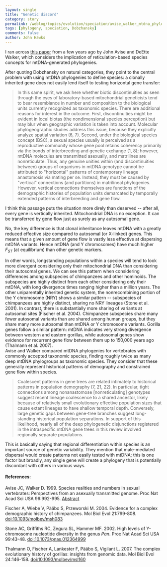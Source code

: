 ```yaml
---
layout: single 
title: "Genetic discord" 
category: story
permalink: /weblog/topics/evolution/speciation/avise_walker_mtdna_phylogeny_species_1999.html
tags: [phylogeny, speciation, Dobzhansky] 
comments: false 
author: John Hawks 
---
```



<p>
I ran across <a href="http://www.pnas.org/cgi/content/abstract/96/3/992">this  paper</a> from a few years ago by John Avise and DeEtte Walker, which considers the implication of reticulation-based species concepts for mtDNA-generated phylogenies. 
</p>

<p>
After quoting Dobzhansky on natural categories, they point to the central problem with using mtDNA phylogenies to define species: a clonally inherited gene does not easily lend itself to testing horizontal gene transfer: 
</p>

<blockquote>In this same spirit, we ask here whether biotic discontinuities as seen through the eyes of laboratory-based mitochondrial geneticists tend to bear resemblance in number and composition to the biological units currently recognized as taxonomic species. There are additional reasons for interest in the outcome. First, discontinuities might be evident in local biotas (the nondimensional species perception) but may blur when geographic variation is taken into account. Molecular phylogeographic studies address this issue, because they explicitly analyze spatial variation (6, 7). Second, under the biological species concept (BSC), a sexual species usually is perceived as a reproductive community whose gene pool retains coherency primarily via the bonds of interbreeding and genetic exchange (1, 8); however, mtDNA molecules are transmitted asexually, and matrilines are nonreticulate. Thus, any genuine unities within (and discontinuities between) groups of organisms in mtDNA genotype cannot be attributed to "horizontal" patterns of contemporary lineage anastomosis via mating per se. Instead, they must be caused by "vertical" connections (and partitions) in matrilineal phylogenies. However, vertical connections themselves are functions of the demographic histories of population units demarcated by temporally extended patterns of interbreeding and gene flow.</blockquote>

<p>
I think this passage puts the situation more direly than deserved -- after all, every gene is vertically inherited. Mitochondrial DNA is no exception. It can be transferred by gene flow just as surely as any autosomal gene. 
</p>

<p>
No, the key difference is that clonal inheritance leaves mtDNA with a greatly reduced effective size compared to autosomal (or X-linked) genes. This means that a given amount of gene flow is vastly less effective at dispersing mtDNA variants. Hence mtDNA (and Y chromosomes) have much higher <i>F<sub>ST</sub></i> (at equilibrium) than other genetic markers. 
</p>

<p>
In other words, longstanding populations within a species will tend to look more divergent considering only their mitochondrial DNA than considering their autosomal genes. We can see this pattern when considering differences among subspecies of chimpanzees and other hominoids. The subspecies are highly distinct from each other considering only their mtDNA, with long divergence times ranging higher than a million years. The other uniparentally inherited genetic system, the nonrecombining portion of the Y chromosome (NRY) shows a similar pattern -- subspecies of chimpanzees are highly distinct, sharing no NRY lineages (Stone et al. 2001). In contrast, there is substantially more sharing of variants at autosomal sites (Fischer et al. 2004). Chimpanzee subspecies share many fewer autosomal variants than are shared among human groups, but they share many more autosomal than mtDNA or Y chromosome variants. Gorilla genes follow a similar pattern: mtDNA indicates very strong divergence between western and eastern gorillas, while autosomal genes show evidence for recurrent gene flow between them up to 150,000 years ago (Thalmann et al. 2007). <br />
Avise and Walker compared mtDNA phylogenies for vertebrates with commonly accepted taxonomic species, finding roughly twice as many deep mtDNA phylogroups as taxonomic species. They consider that these generally represent historical patterns of demography and constrained gene flow within species. 
</p>

<blockquote>Coalescent patterns in gene trees are related intimately to historical patterns in population demography (7, 21, 22). In particular, tight connections among nonanastomose [nonreticulating] genotypes suggest recent lineage coalescence to a shared ancestor, likely because of relatively small evolutionary effective population sizes that cause extant lineages to have shallow temporal depth. Conversely, large genetic gaps between gene-tree branches suggest long-standing historical population separations. In support of this likelihood, nearly all of the deep phylogenetic disjunctions registered in the intraspecific mtDNA gene trees in this review involved regionally separate populations.</blockquote>

<p>
This is basically saying that regional differentiation within species is an important source of genetic variability. They mention that male-mediated dispersal would create patterns not easily tested with mtDNA; this is one factor but broadly, any single gene will create a phylogeny that is potentially discordant with others in various ways.
</p>

<h4>References:</h4>

<p class="cite">Avise JC, Walker D. 1999. Species realities and numbers in sexual vertebrates: Perspectives from an asexually transmitted genome. Proc Nat Acad Sci USA 96:992-995. <a href="http://www.pnas.org/cgi/content/abstract/96/3/992">Abstract</a></p>

<p class="cite">Fischer A, Wiebe V, P&auml;&auml;bo S, Przeworski M. 2004. Evidence for a complex demographic history of chimpanzees. Mol Biol Evol 21:799-808. <a href="http://dx.doi.org/10.1093/molbev/msh083">doi:10.1093/molbev/msh083</a></p>

<p class="cite">Stone AC, Griffiths RC, Zegura SL, Hammer MF. 2002. High levels of Y-chromosome nucleotide diversity in the genus <i>Pan</i>. Proc Nat Acad Sci USA 99:43-48. <a href="http://www.pnas.org/cgi/doi/10.1073/pnas.012364999">doi:10.1073/pnas.012364999</a></p>

<p class="cite">Thalmann O, Fischer A, Lankester F, P&auml;&auml;bo S, Vigilant L. 2007. The complex evolutionary history of gorillas: insights from genomic data. Mol Biol Evol 24:146-158. <a href="http://dx.doi.org/10.1093/molbev/msl160">doi:10.1093/molbev/msl160</a></p>


